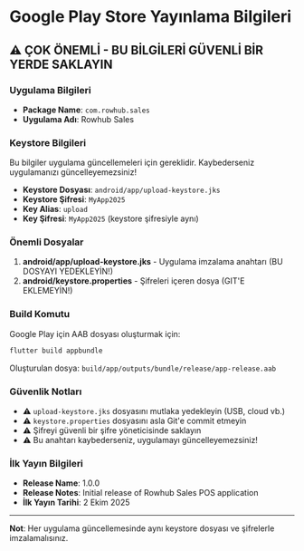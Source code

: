 # Google Play Store Yayınlama Bilgileri

## ⚠️ ÇOK ÖNEMLİ - BU BİLGİLERİ GÜVENLİ BİR YERDE SAKLAYIN

### Uygulama Bilgileri
- **Package Name**: `com.rowhub.sales`
- **Uygulama Adı**: Rowhub Sales

### Keystore Bilgileri
Bu bilgiler uygulama güncellemeleri için gereklidir. Kaybederseniz uygulamanızı güncelleyemezsiniz!

- **Keystore Dosyası**: `android/app/upload-keystore.jks`
- **Keystore Şifresi**: `MyApp2025`
- **Key Alias**: `upload`
- **Key Şifresi**: `MyApp2025` (keystore şifresiyle aynı)

### Önemli Dosyalar
1. **android/app/upload-keystore.jks** - Uygulama imzalama anahtarı (BU DOSYAYI YEDEKLEYİN!)
2. **android/keystore.properties** - Şifreleri içeren dosya (GIT'E EKLEMEYİN!)

### Build Komutu
Google Play için AAB dosyası oluşturmak için:
```bash
flutter build appbundle
```

Oluşturulan dosya: `build/app/outputs/bundle/release/app-release.aab`

### Güvenlik Notları
- ⚠️ `upload-keystore.jks` dosyasını mutlaka yedekleyin (USB, cloud vb.)
- ⚠️ `keystore.properties` dosyasını asla Git'e commit etmeyin
- ⚠️ Şifreyi güvenli bir şifre yöneticisinde saklayın
- ⚠️ Bu anahtarı kaybederseniz, uygulamayı güncelleyemezsiniz!

### İlk Yayın Bilgileri
- **Release Name**: 1.0.0
- **Release Notes**: Initial release of Rowhub Sales POS application
- **İlk Yayın Tarihi**: 2 Ekim 2025

---
**Not**: Her uygulama güncellemesinde aynı keystore dosyası ve şifrelerle imzalamalısınız.